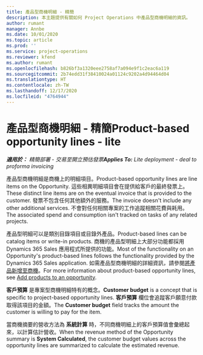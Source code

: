 ```yaml
---
title: 產品型商機明細 - 精簡
description: 本主題提供有關如何 Project Operations 中產品型商機明細的資訊。
author: rumant
manager: Annbe
ms.date: 10/01/2020
ms.topic: article
ms.prod: ''
ms.service: project-operations
ms.reviewer: kfend
ms.author: rumant
ms.openlocfilehash: b826bf3a1320eee2758af7a094e9f1c2eac6a119
ms.sourcegitcommit: 2b74edd31f38410024a01124c9202a4d94464d04
ms.translationtype: HT
ms.contentlocale: zh-TW
ms.lasthandoff: 12/17/2020
ms.locfileid: "4764944"
---
```

# <a name="product-based-opportunity-lines---lite"></a><span data-ttu-id="3f905-103">產品型商機明細 - 精簡</span><span class="sxs-lookup"><span data-stu-id="3f905-103">Product-based opportunity lines - lite</span></span>

<span data-ttu-id="3f905-104">_**適用於：** 精簡部署 - 交易至開立預估發票_</span><span class="sxs-lookup"><span data-stu-id="3f905-104">_**Applies To:** Lite deployment - deal to proforma invoicing_</span></span>

<span data-ttu-id="3f905-105">產品型商機明細是商機上的明細項目。</span><span class="sxs-lookup"><span data-stu-id="3f905-105">Product-based opportunity lines are line items on the Opportunity.</span></span> <span data-ttu-id="3f905-106">這些相異明細項目會在提供給客戶的最終發票上。</span><span class="sxs-lookup"><span data-stu-id="3f905-106">These distinct line items are on the eventual invoice that is provided to the customer.</span></span> <span data-ttu-id="3f905-107">發票不包含任何其他額外的服務。</span><span class="sxs-lookup"><span data-stu-id="3f905-107">The invoice doesn't include any other additional services.</span></span> <span data-ttu-id="3f905-108">不會對任何相關專案的工作追蹤相關花費與耗用。</span><span class="sxs-lookup"><span data-stu-id="3f905-108">The associated spend and consumption isn't tracked on tasks of any related projects.</span></span>

<span data-ttu-id="3f905-109">產品型明細可以是類別目錄項目或目錄外產品。</span><span class="sxs-lookup"><span data-stu-id="3f905-109">Product-based lines can be catalog items or write-in products.</span></span> <span data-ttu-id="3f905-110">商機的產品型明細上大部分功能都採用 Dynamics 365 Sales 應用程式所提供的功能。</span><span class="sxs-lookup"><span data-stu-id="3f905-110">Most of the functionality on an Opportunity's product-based lines follows the functionality provided by the Dynamics 365 Sales application.</span></span> <span data-ttu-id="3f905-111">如需產品型商機明細的詳細資訊，請參閱[將產品新增至商機](https://docs.microsoft.com/dynamics365/sales-enterprise/add-products-opportunity)。</span><span class="sxs-lookup"><span data-stu-id="3f905-111">For more information about product-based opportunity lines, see [Add products to an opportunity](https://docs.microsoft.com/dynamics365/sales-enterprise/add-products-opportunity).</span></span>

<span data-ttu-id="3f905-112">**客戶預算** 是專案型商機明細特有的概念。</span><span class="sxs-lookup"><span data-stu-id="3f905-112">**Customer budget** is a concept that is specific to project-based opportunity lines.</span></span> <span data-ttu-id="3f905-113">**客戶預算** 欄位會追蹤客戶願意付款取得該項目的金額。</span><span class="sxs-lookup"><span data-stu-id="3f905-113">The **Customer budget** field tracks the amount the customer is willing to pay for the item.</span></span>

<span data-ttu-id="3f905-114">當商機摘要的營收方法為 **系統計算** 時，不同商機明細上的客戶預算值會彙總起來，以計算估計營收。</span><span class="sxs-lookup"><span data-stu-id="3f905-114">When the revenue method of the Opportunity summary is **System Calculated**, the customer budget values across the opportunity lines are summarized to calculate the estimated revenue.</span></span> 

